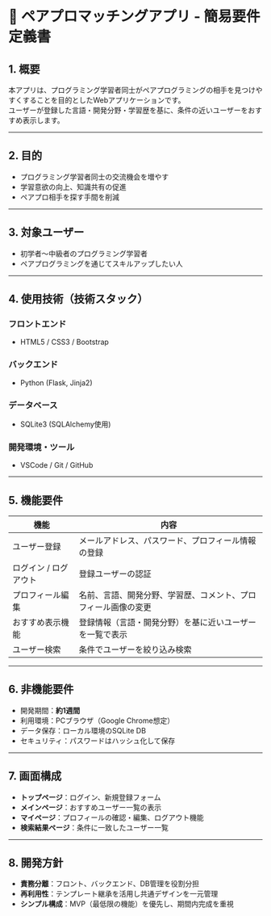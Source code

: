 # 📄 ペアプロマッチングアプリ - 簡易要件定義書

## 1. 概要
本アプリは、プログラミング学習者同士がペアプログラミングの相手を見つけやすくすることを目的としたWebアプリケーションです。  
ユーザーが登録した言語・開発分野・学習歴を基に、条件の近いユーザーをおすすめ表示します。

---

## 2. 目的
- プログラミング学習者同士の交流機会を増やす
- 学習意欲の向上、知識共有の促進
- ペアプロ相手を探す手間を削減

---

## 3. 対象ユーザー
- 初学者〜中級者のプログラミング学習者
- ペアプログラミングを通じてスキルアップしたい人

---

## 4. 使用技術（技術スタック）
### フロントエンド
- HTML5 / CSS3 / Bootstrap

### バックエンド
- Python (Flask, Jinja2)

### データベース
- SQLite3 (SQLAlchemy使用)

### 開発環境・ツール
- VSCode / Git / GitHub

---

## 5. 機能要件
| 機能                  | 内容                                                                 |
|-----------------------|----------------------------------------------------------------------|
| ユーザー登録          | メールアドレス、パスワード、プロフィール情報の登録                  |
| ログイン / ログアウト | 登録ユーザーの認証                                                   |
| プロフィール編集      | 名前、言語、開発分野、学習歴、コメント、プロフィール画像の変更       |
| おすすめ表示機能      | 登録情報（言語・開発分野）を基に近いユーザーを一覧で表示             |
| ユーザー検索          | 条件でユーザーを絞り込み検索                                         |

---

## 6. 非機能要件

- 開発期間：**約1週間**  
- 利用環境：PCブラウザ（Google Chrome想定）  
- データ保存：ローカル環境のSQLite DB  
- セキュリティ：パスワードはハッシュ化して保存

---

## 7. 画面構成
- **トップページ**：ログイン、新規登録フォーム  
- **メインページ**：おすすめユーザー一覧の表示  
- **マイページ**：プロフィールの確認・編集、ログアウト機能  
- **検索結果ページ**：条件に一致したユーザー一覧

---

## 8. 開発方針
- **責務分離**：フロント、バックエンド、DB管理を役割分担  
- **再利用性**：テンプレート継承を活用し共通デザインを一元管理  
- **シンプル構成**：MVP（最低限の機能）を優先し、期間内完成を重視